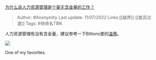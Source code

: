 [为什么说人力资源管理是个毫无含金量的工作？](https://www.zhihu.com/question/331983271/answer/2566790595)

> Author: #Anonymity
> Last update: *11/07/2022*
> Links:[[越界]] [[裁员过渡]]
> Tags:  #待命名TBN

人力资源管理有没有含金量，建议参考一下Billions里的[温蒂](https://www.zhihu.com/search?q=%E6%B8%A9%E8%92%82&search_source=Entity&hybrid_search_source=Entity&hybrid_search_extra=%7B%22sourceType%22%3A%22answer%22%2C%22sourceId%22%3A2566790595%7D)。

![](https://picx.zhimg.com/50/v2-2915ffba0d674ef40b4255eba04ecbbd_720w.jpg?source=1940ef5c)

One of my favorites.
